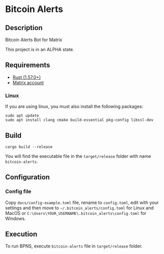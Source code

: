 # Bitcoin Alerts

## Description

Bitcoin Alerts Bot for Matrix

This project is in an ALPHA state.

## Requirements

- [Rust (1.57.0+)](https://rustup.rs/)
- [Matrix account](https://matrix.org)

### Linux

If you are using linux, you must also install the following packages:

```
sudo apt update
sudo apt install clang cmake build-essential pkg-config libssl-dev
```

## Build

```
cargo build --release
```

You will find the executable file in the `target/release` folder with name `bitcoin-alerts`.

## Configuration

### Config file

Copy `docs/config-example.toml` file, rename to `config.toml`, edit with your settings and then move to `~/.bitcoin_alerts/config.toml` for Linux and MacOS or `C:\Users\YOUR_USERNAME\.bitcoin_alerts\config.toml` for Windows.

## Execution

To run BPNS, execute `bitcoin-alerts` file in `target/release` folder.